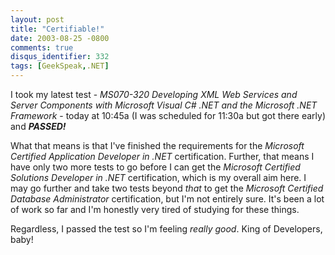 ```yaml
---
layout: post
title: "Certifiable!"
date: 2003-08-25 -0800
comments: true
disqus_identifier: 332
tags: [GeekSpeak,.NET]
---
```

I took my latest test - *MS070-320 Developing XML Web Services and
Server Components with Microsoft Visual C\# .NET and the Microsoft .NET
Framework* - today at 10:45a (I was scheduled for 11:30a but got there
early) and ***PASSED!***
 
 What that means is that I've finished the requirements for the
*Microsoft Certified Application Developer in .NET* certification.
Further, that means I have only two more tests to go before I can get
the *Microsoft Certified Solutions Developer in .NET* certification,
which is my overall aim here. I may go further and take two tests beyond
*that* to get the *Microsoft Certified Database Administrator*
certification, but I'm not entirely sure. It's been a lot of work so far
and I'm honestly very tired of studying for these things.
 
 Regardless, I passed the test so I'm feeling *really good*. King of
Developers, baby!
